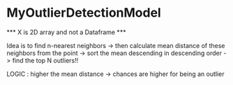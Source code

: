 # MyOutlierDetectionModel

*** X is 2D array and not a Dataframe ***

Idea is to find n-nearest neighbors -> then calculate mean distance of these neighbors from the point 
-> sort the mean descending in descending order -> find the top N outliers!!

LOGIC : higher the mean distance -> chances are higher for being an outlier

